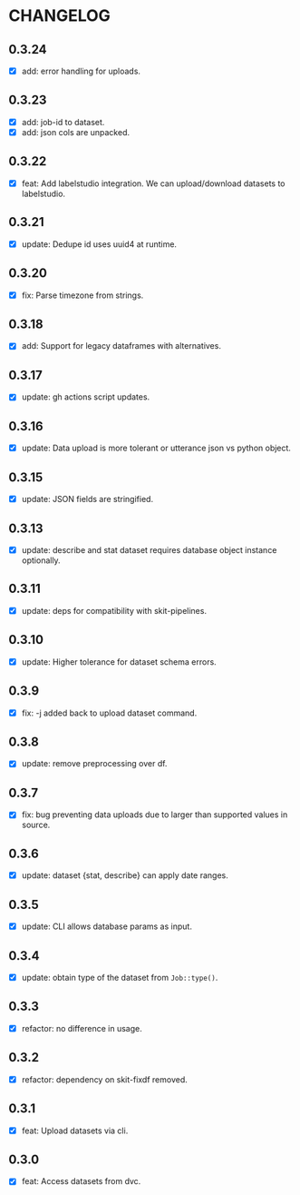 # CHANGELOG

## 0.3.24

- [x] add: error handling for uploads.

## 0.3.23

- [x] add: job-id to dataset.
- [x] add: json cols are unpacked.

## 0.3.22

- [x] feat: Add labelstudio integration. We can upload/download datasets to labelstudio.

## 0.3.21

- [x] update: Dedupe id uses uuid4 at runtime.

## 0.3.20

- [x] fix: Parse timezone from strings.

## 0.3.18

- [x] add: Support for legacy dataframes with alternatives.

## 0.3.17

- [x] update: gh actions script updates.

## 0.3.16

- [x] update: Data upload is more tolerant or utterance json vs python object.

## 0.3.15

- [x] update: JSON fields are stringified.

## 0.3.13

- [x] update: describe and stat dataset requires database object instance optionally.

## 0.3.11

- [x] update: deps for compatibility with skit-pipelines.


## 0.3.10

- [x] update: Higher tolerance for dataset schema errors.

## 0.3.9

- [x] fix: -j added back to upload dataset command.

## 0.3.8

- [x] update: remove preprocessing over df.

## 0.3.7 

- [x] fix: bug preventing data uploads due to larger than supported values in source.

## 0.3.6

- [x] update: dataset {stat, describe} can apply date ranges.

## 0.3.5

- [x] update: CLI allows database params as input.

## 0.3.4

- [x] update: obtain type of the dataset from `Job::type()`.

## 0.3.3

- [x] refactor: no difference in usage.

## 0.3.2

- [x] refactor: dependency on skit-fixdf removed.

## 0.3.1

- [x] feat: Upload datasets via cli.

## 0.3.0

- [x] feat: Access datasets from dvc.
